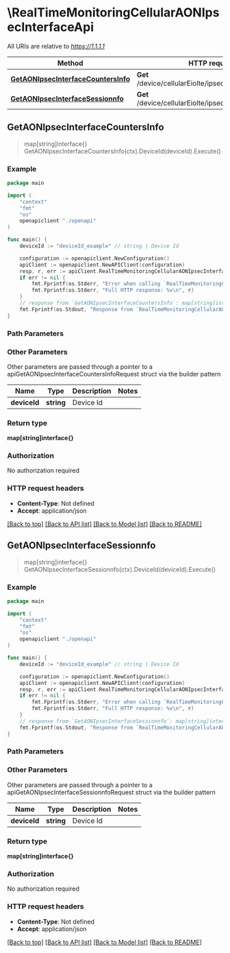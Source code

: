 # \RealTimeMonitoringCellularAONIpsecInterfaceApi

All URIs are relative to *https://1.1.1.1*

Method | HTTP request | Description
------------- | ------------- | -------------
[**GetAONIpsecInterfaceCountersInfo**](RealTimeMonitoringCellularAONIpsecInterfaceApi.md#GetAONIpsecInterfaceCountersInfo) | **Get** /device/cellularEiolte/ipsec/interface/counters | 
[**GetAONIpsecInterfaceSessionnfo**](RealTimeMonitoringCellularAONIpsecInterfaceApi.md#GetAONIpsecInterfaceSessionnfo) | **Get** /device/cellularEiolte/ipsec/interface/session | 



## GetAONIpsecInterfaceCountersInfo

> map[string]interface{} GetAONIpsecInterfaceCountersInfo(ctx).DeviceId(deviceId).Execute()





### Example

```go
package main

import (
    "context"
    "fmt"
    "os"
    openapiclient "./openapi"
)

func main() {
    deviceId := "deviceId_example" // string | Device Id

    configuration := openapiclient.NewConfiguration()
    apiClient := openapiclient.NewAPIClient(configuration)
    resp, r, err := apiClient.RealTimeMonitoringCellularAONIpsecInterfaceApi.GetAONIpsecInterfaceCountersInfo(context.Background()).DeviceId(deviceId).Execute()
    if err != nil {
        fmt.Fprintf(os.Stderr, "Error when calling `RealTimeMonitoringCellularAONIpsecInterfaceApi.GetAONIpsecInterfaceCountersInfo``: %v\n", err)
        fmt.Fprintf(os.Stderr, "Full HTTP response: %v\n", r)
    }
    // response from `GetAONIpsecInterfaceCountersInfo`: map[string]interface{}
    fmt.Fprintf(os.Stdout, "Response from `RealTimeMonitoringCellularAONIpsecInterfaceApi.GetAONIpsecInterfaceCountersInfo`: %v\n", resp)
}
```

### Path Parameters



### Other Parameters

Other parameters are passed through a pointer to a apiGetAONIpsecInterfaceCountersInfoRequest struct via the builder pattern


Name | Type | Description  | Notes
------------- | ------------- | ------------- | -------------
 **deviceId** | **string** | Device Id | 

### Return type

**map[string]interface{}**

### Authorization

No authorization required

### HTTP request headers

- **Content-Type**: Not defined
- **Accept**: application/json

[[Back to top]](#) [[Back to API list]](../README.md#documentation-for-api-endpoints)
[[Back to Model list]](../README.md#documentation-for-models)
[[Back to README]](../README.md)


## GetAONIpsecInterfaceSessionnfo

> map[string]interface{} GetAONIpsecInterfaceSessionnfo(ctx).DeviceId(deviceId).Execute()





### Example

```go
package main

import (
    "context"
    "fmt"
    "os"
    openapiclient "./openapi"
)

func main() {
    deviceId := "deviceId_example" // string | Device Id

    configuration := openapiclient.NewConfiguration()
    apiClient := openapiclient.NewAPIClient(configuration)
    resp, r, err := apiClient.RealTimeMonitoringCellularAONIpsecInterfaceApi.GetAONIpsecInterfaceSessionnfo(context.Background()).DeviceId(deviceId).Execute()
    if err != nil {
        fmt.Fprintf(os.Stderr, "Error when calling `RealTimeMonitoringCellularAONIpsecInterfaceApi.GetAONIpsecInterfaceSessionnfo``: %v\n", err)
        fmt.Fprintf(os.Stderr, "Full HTTP response: %v\n", r)
    }
    // response from `GetAONIpsecInterfaceSessionnfo`: map[string]interface{}
    fmt.Fprintf(os.Stdout, "Response from `RealTimeMonitoringCellularAONIpsecInterfaceApi.GetAONIpsecInterfaceSessionnfo`: %v\n", resp)
}
```

### Path Parameters



### Other Parameters

Other parameters are passed through a pointer to a apiGetAONIpsecInterfaceSessionnfoRequest struct via the builder pattern


Name | Type | Description  | Notes
------------- | ------------- | ------------- | -------------
 **deviceId** | **string** | Device Id | 

### Return type

**map[string]interface{}**

### Authorization

No authorization required

### HTTP request headers

- **Content-Type**: Not defined
- **Accept**: application/json

[[Back to top]](#) [[Back to API list]](../README.md#documentation-for-api-endpoints)
[[Back to Model list]](../README.md#documentation-for-models)
[[Back to README]](../README.md)

